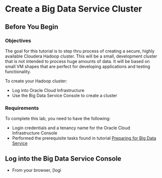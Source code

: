 # Create a Big Data Service Cluster

## Before You Begin

### Objectives
The goal for this tutorial is to step thru process of creating a secure, highly available Cloudera Hadoop cluster.  This will be a small, development cluster that is not intended to process huge amounts of data.  It will be based on small VM shapes that are perfect for developing applications and testing functionality.

To create your Hadoop cluster:
* Log into Oracle Cloud Infrastructure 
* Use the Big Data Service Console to create a cluster

### Requirements

To complete this lab, you need to have the following:

* Login credentials and a tenancy name for the Oracle Cloud Infrastructure Console
* Performed the prerequisite tasks found in tutorial [Preparing for Big Data Service](?preparing-for-big-data-service)


## Log into the Big Data Service Console

* From your browser, [logi